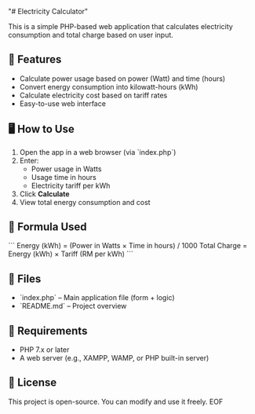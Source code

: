 "# Electricity Calculator" 


This is a simple PHP-based web application that calculates electricity consumption and total charge based on user input.

## 🔧 Features

- Calculate power usage based on power (Watt) and time (hours)
- Convert energy consumption into kilowatt-hours (kWh)
- Calculate electricity cost based on tariff rates
- Easy-to-use web interface

## 🖥️ How to Use

1. Open the app in a web browser (via \`index.php\`)
2. Enter:
   - Power usage in Watts
   - Usage time in hours
   - Electricity tariff per kWh
3. Click **Calculate**
4. View total energy consumption and cost

## 🧮 Formula Used

\`\`\`
Energy (kWh) = (Power in Watts × Time in hours) / 1000
Total Charge = Energy (kWh) × Tariff (RM per kWh)
\`\`\`

## 📁 Files

- \`index.php\` – Main application file (form + logic)
- \`README.md\` – Project overview

## 📌 Requirements

- PHP 7.x or later
- A web server (e.g., XAMPP, WAMP, or PHP built-in server)

## 📜 License

This project is open-source. You can modify and use it freely.
EOF
